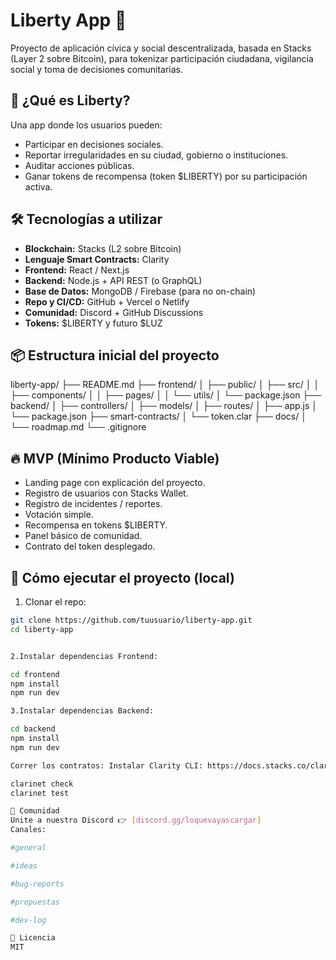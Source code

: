 # Liberty App 🗽

Proyecto de aplicación cívica y social descentralizada, basada en Stacks (Layer 2 sobre Bitcoin), para tokenizar participación ciudadana, vigilancia social y toma de decisiones comunitarias.

## 📌 ¿Qué es Liberty?

Una app donde los usuarios pueden:
- Participar en decisiones sociales.
- Reportar irregularidades en su ciudad, gobierno o instituciones.
- Auditar acciones públicas.
- Ganar tokens de recompensa (token $LIBERTY) por su participación activa.

## 🛠 Tecnologías a utilizar

- **Blockchain:** Stacks (L2 sobre Bitcoin)
- **Lenguaje Smart Contracts:** Clarity
- **Frontend:** React / Next.js
- **Backend:** Node.js + API REST (o GraphQL)
- **Base de Datos:** MongoDB / Firebase (para no on-chain)
- **Repo y CI/CD:** GitHub + Vercel o Netlify
- **Comunidad:** Discord + GitHub Discussions
- **Tokens:** $LIBERTY y futuro $LUZ

## 📦 Estructura inicial del proyecto

liberty-app/ ├── README.md ├── frontend/ │ ├── public/ │ ├── src/ │ │ ├── components/ │ │ ├── pages/ │ │ └── utils/ │ └── package.json ├── backend/ │ ├── controllers/ │ ├── models/ │ ├── routes/ │ ├── app.js │ └── package.json ├── smart-contracts/ │ └── token.clar ├── docs/ │ └── roadmap.md └── .gitignore


## 🔥 MVP (Mínimo Producto Viable)

- Landing page con explicación del proyecto.
- Registro de usuarios con Stacks Wallet.
- Registro de incidentes / reportes.
- Votación simple.
- Recompensa en tokens $LIBERTY.
- Panel básico de comunidad.
- Contrato del token desplegado.

## 🚀 Cómo ejecutar el proyecto (local)

1. Clonar el repo:
```bash
git clone https://github.com/tuusuario/liberty-app.git
cd liberty-app


2.Instalar dependencias Frontend:

cd frontend
npm install
npm run dev

3.Instalar dependencias Backend:

cd backend
npm install
npm run dev

Correr los contratos: Instalar Clarity CLI: https://docs.stacks.co/clarity/clarinet

clarinet check
clarinet test

📣 Comunidad
Unite a nuestro Discord 👉 [discord.gg/loquevayascargar]
Canales:

#general

#ideas

#bug-reports

#propuestas

#dev-log

📑 Licencia
MIT


